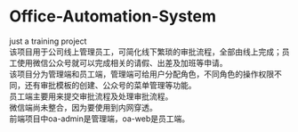 # Office-Automation-System
  just a training project<br>
  该项目用于公司线上管理员工，可简化线下繁琐的审批流程，全部由线上完成；员工使用微信公众号就可以完成相关的请假、出差及加班等申请。<br>
  该项目分为管理端和员工端，管理端可给用户分配角色，不同角色的操作权限不同，还有审批模板的创建、公众号的菜单管理等功能。<br>
  员工端主要用来提交审批流程及处理审批流程。<br>
  微信端尚未整合，因为要使用到内网穿透。<br>
  前端项目中oa-admin是管理端，oa-web是员工端。<br>
